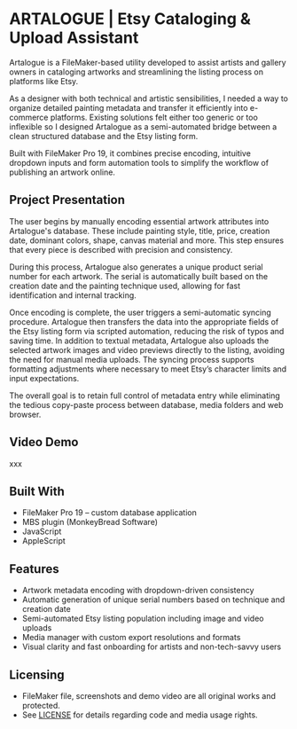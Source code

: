 # ARTALOGUE | Etsy Cataloging & Upload Assistant

Artalogue is a FileMaker-based utility developed to assist artists and gallery owners in cataloging artworks and streamlining the listing process on platforms like Etsy.

As a designer with both technical and artistic sensibilities, I needed a way to organize detailed painting metadata and transfer it efficiently into e-commerce platforms. Existing solutions felt either too generic or too inflexible so I designed Artalogue as a semi-automated bridge between a clean structured database and the Etsy listing form.

Built with FileMaker Pro 19, it combines precise encoding, intuitive dropdown inputs and form automation tools to simplify the workflow of publishing an artwork online.



## Project Presentation

The user begins by manually encoding essential artwork attributes into Artalogue's database. These include painting style, title, price, creation date, dominant colors, shape, canvas material and more. This step ensures that every piece is described with precision and consistency.

During this process, Artalogue also generates a unique product serial number for each artwork. The serial is automatically built based on the creation date and the painting technique used, allowing for fast identification and internal tracking.

Once encoding is complete, the user triggers a semi-automatic syncing procedure. Artalogue then transfers the data into the appropriate fields of the Etsy listing form via scripted automation, reducing the risk of typos and saving time. In addition to textual metadata, Artalogue also uploads the selected artwork images and video previews directly to the listing, avoiding the need for manual media uploads. The syncing process supports formatting adjustments where necessary to meet Etsy’s character limits and input expectations.

The overall goal is to retain full control of metadata entry while eliminating the tedious copy-paste process between database, media folders and web browser.

## Video Demo

xxx

## Built With

- FileMaker Pro 19 – custom database application
- MBS plugin (MonkeyBread Software)
- JavaScript
- AppleScript

## Features

- Artwork metadata encoding with dropdown-driven consistency
- Automatic generation of unique serial numbers based on technique and creation date
- Semi-automated Etsy listing population including image and video uploads
- Media manager with custom export resolutions and formats
- Visual clarity and fast onboarding for artists and non-tech-savvy users

## Licensing

- FileMaker file, screenshots and demo video are all original works and protected.
- See [LICENSE](./LICENSE) for details regarding code and media usage rights.
